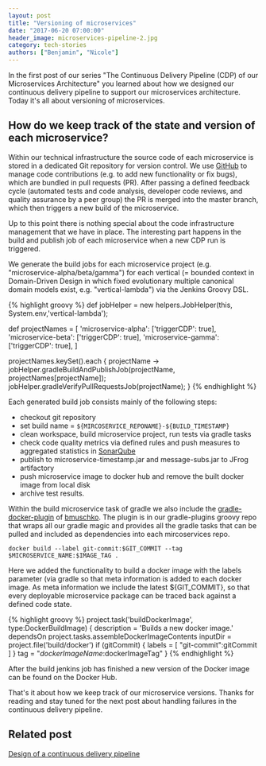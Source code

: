 ```yaml
---
layout: post
title: "Versioning of microservices"
date: "2017-06-20 07:00:00"
header_image: microservices-pipeline-2.jpg
category: tech-stories
authors: ["Benjamin", "Nicole"]
---
```


In the first post of our series "The Continuous Delivery Pipeline (CDP) of our Microservices Architecture" you learned about how we designed our continuous delivery pipeline to support our microservices architecture.
Today it's all about versioning of microservices.

## How do we keep track of the state and version of each microservice?

Within our technical infrastructure the source code of each microservice is stored in a dedicated Git repository for version control.
We use [GitHub](https://github.com/) to manage code contributions (e.g. to add new functionality or fix bugs), which are bundled in pull requests (PR).
After passing a defined feedback cycle (automated tests and code analysis, developer code reviews, and quality assurance by a peer group) the PR is merged into the master branch, which then triggers a new build of the microservice.

Up to this point there is nothing special about the code infrastructure management that we have in place.
The interesting part happens in the build and publish job of each microservice when a new CDP run is triggered.

We generate the build jobs for each microservice project (e.g. "microservice-alpha/beta/gamma") for each vertical (= bounded context in Domain-Driven Design in which fixed evolutionary multiple canonical domain models exist, e.g. "vertical-lambda") via the Jenkins Groovy DSL.

{% highlight groovy %}
def jobHelper = new helpers.JobHelper(this, System.env,'vertical-lambda');

def projectNames = [
    'microservice-alpha': ['triggerCDP': true],
    'microservice-beta': ['triggerCDP': true],
    'microservice-gamma': ['triggerCDP': true],
]

projectNames.keySet().each { projectName ->
   jobHelper.gradleBuildAndPublishJob(projectName, projectNames[projectName]);
   jobHelper.gradleVerifyPullRequestsJob(projectName);
}
{% endhighlight %}

Each generated build job consists mainly of the following steps:

- checkout git repository
- set build name = `${MIRCOSERVICE_REPONAME}-${BUILD_TIMESTAMP}`
- clean workspace, build microservice project, run tests via gradle tasks
- check code quality metrics via defined rules and push measures to aggregated statistics in [SonarQube](https://www.sonarqube.org/)
- publish to microservice-timestamp.jar and message-subs.jar to JFrog artifactory
- push microservice image to docker hub and remove the built docker image from local disk
- archive test results.

Within the build microservice task of gradle we also include the [gradle-docker-plugin](https://github.com/bmuschko/gradle-docker-plugin) of [bmuschko](https://github.com/bmuschko).
The plugin is in our gradle-plugins groovy repo that wraps all our gradle magic and provides all the gradle tasks that can be pulled and included as dependencies into each mircoservices repo.

`docker build --label git-commit:$GIT_COMMIT --tag $MICROSERVICE_NAME:$IMAGE_TAG .`

Here we added the functionality to build a docker image with the labels parameter (via gradle so that meta information is added to each docker image.
As meta information we include the latest ${GIT_COMMIT}, so that every deployable microservice package can be traced back against a defined code state.

{% highlight groovy %}
        project.task('buildDockerImage', type:DockerBuildImage) {
            description = 'Builds a new docker image.'
            dependsOn project.tasks.assembleDockerImageContents
            inputDir = project.file('build/docker')
            if (gitCommit) {
                labels = [ "git-commit":gitCommit ]
            }
            tag = "$dockerImageName:$dockerImageTag"
        }
{% endhighlight %}


After the build jenkins job has finished a new version of the Docker image can be found on the Docker Hub.

That's it about how we keep track of our microservice versions.
Thanks for reading and stay tuned for the next post about handling failures in the continuous delivery pipeline.

## Related post

[Design of a continuous delivery pipeline](/blog/tech-stories/design-of-a-continuous-delivery-pipeline/)
